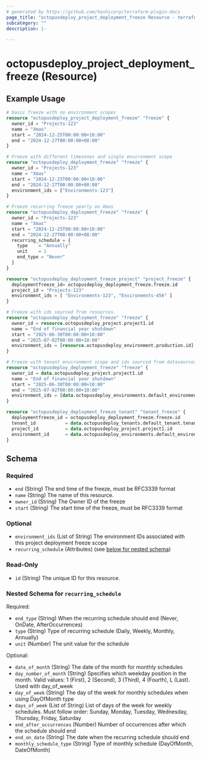 ```yaml
---
# generated by https://github.com/hashicorp/terraform-plugin-docs
page_title: "octopusdeploy_project_deployment_freeze Resource - terraform-provider-octopusdeploy"
subcategory: ""
description: |-
  
---
```


# octopusdeploy_project_deployment_freeze (Resource)



## Example Usage

```terraform
# basic freeze with no environment scopes
resource "octopusdeploy_project_deployment_freeze" "freeze" {
  owner_id = "Projects-123"
  name = "Xmas"
  start = "2024-12-25T00:00:00+10:00"
  end = "2024-12-27T00:00:00+08:00"
}

# Freeze with different timezones and single environment scope
resource "octopusdeploy_deployment_freeze" "freeze" {
  owner_id = "Projects-123"
  name = "Xmas"
  start = "2024-12-25T00:00:00+10:00"
  end = "2024-12-27T00:00:00+08:00"
  environment_ids = ["Environments-123"]
}

# Freeze recurring freeze yearly on Xmas
resource "octopusdeploy_deployment_freeze" "freeze" {
  owner_id = "Projects-123"
  name = "Xmas"
  start = "2024-12-25T00:00:00+10:00"
  end = "2024-12-27T00:00:00+08:00"
  recurring_schedule = {
    type    = "Annually"
    unit    = 1
    end_type = "Never"
  }
}

resource "octopusdeploy_deployment_freeze_project" "project_freeze" {
  deploymentfreeze_id= octopusdeploy_deployment_freeze.freeze.id
  project_id = "Projects-123"
  environment_ids = [ "Environments-123", "Environments-456" ]
}

# Freeze with ids sourced from resources.
resource "octopusdeploy_deployment_freeze" "freeze" {
  owner_id = resource.octopusdeploy_project.project1.id
  name = "End of financial year shutdown"
  start = "2025-06-30T00:00:00+10:00"
  end = "2025-07-02T00:00:00+10:00"
  environment_ids = [resource.octopusdeploy_environment.production.id]
}

# Freeze with tenant environment scope and ids sourced from datasources.
resource "octopusdeploy_deployment_freeze" "freeze" {
  owner_id = data.octopusdeploy_project.project1.id
  name = "End of financial year shutdown"
  start = "2025-06-30T00:00:00+10:00"
  end = "2025-07-02T00:00:00+10:00"
  environment_ids = [data.octopusdeploy_environments.default_environment.environments[0].id]
}

resource "octopusdeploy_deployment_freeze_tenant" "tenant_freeze" {
  deploymentfreeze_id = octopusdeploy_deployment_freeze.freeze.id
  tenant_id           = data.octopusdeploy_tenants.default_tenant.tenants[0].id
  project_id          = data.octopusdeploy_project.project1.id
  environment_id      = data.octopusdeploy_environments.default_environment.environments[0].id
}
```

<!-- schema generated by tfplugindocs -->
## Schema

### Required

- `end` (String) The end time of the freeze, must be RFC3339 format
- `name` (String) The name of this resource.
- `owner_id` (String) The Owner ID of the freeze
- `start` (String) The start time of the freeze, must be RFC3339 format

### Optional

- `environment_ids` (List of String) The environment IDs associated with this project deployment freeze scope
- `recurring_schedule` (Attributes) (see [below for nested schema](#nestedatt--recurring_schedule))

### Read-Only

- `id` (String) The unique ID for this resource.

<a id="nestedatt--recurring_schedule"></a>
### Nested Schema for `recurring_schedule`

Required:

- `end_type` (String) When the recurring schedule should end (Never, OnDate, AfterOccurrences)
- `type` (String) Type of recurring schedule (Daily, Weekly, Monthly, Annually)
- `unit` (Number) The unit value for the schedule

Optional:

- `date_of_month` (String) The date of the month for monthly schedules
- `day_number_of_month` (String) Specifies which weekday position in the month. Valid values: 1 (First), 2 (Second), 3 (Third), 4 (Fourth), L (Last). Used with day_of_week
- `day_of_week` (String) The day of the week for monthly schedules when using DayOfMonth type
- `days_of_week` (List of String) List of days of the week for weekly schedules. Must follow order: Sunday, Monday, Tuesday, Wednesday, Thursday, Friday, Saturday
- `end_after_occurrences` (Number) Number of occurrences after which the schedule should end
- `end_on_date` (String) The date when the recurring schedule should end
- `monthly_schedule_type` (String) Type of monthly schedule (DayOfMonth, DateOfMonth)


